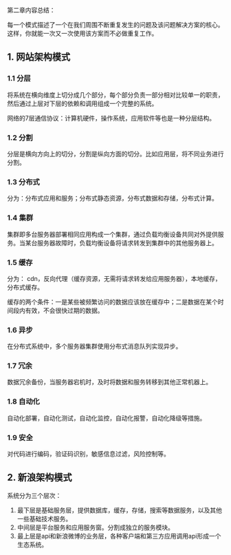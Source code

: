 
第二章内容总结：

每一个模式描述了一个在我们周围不断重复发生的问题及该问题解决方案的核心。这样，你就能一次又一次使用该方案而不必做重复工作。

## 1. 网站架构模式

### 1.1 分层

将系统在横向维度上切分成几个部分，每个部分负责一部分相对比较单一的职责，然后通过上层对下层的依赖和调用组成一个完整的系统。

网络的7层通信协议：计算机硬件，操作系统，应用软件等也是一种分层结构。

### 1.2 分割

分层是横向方向上的切分，分割是纵向方面的切分。比如应用层，将不同业务进行分割。

### 1.3 分布式

分为：分布式应用和服务；分布式静态资源，分布式数据和存储，分布式计算。

### 1.4 集群

集群即多台服务器部署相同应用构成一个集群，通过负载均衡设备共同对外提供服务。当某台服务器故障时，负载均衡设备将请求转发到集群中的其他服务器上。


### 1.5 缓存

分为： cdn，反向代理（缓存资源，无需将请求转发给应用服务器），本地缓存，分布式缓存。

缓存的两个条件：一是某些被频繁访问的数据应该放在缓存中；二是数据在某个时间段内有效，不会很快过期的数据。

### 1.6 异步

在分布式系统中，多个服务器集群使用分布式消息队列实现异步。

### 1.7 冗余

数据冗余备份，当服务器宕机时，及时将数据和服务转移到其他正常机器上。

### 1.8 自动化

自动化部署，自动化测试，自动化监控，自动化报警，自动化降级等措施。

### 1.9 安全

对代码进行编码，验证码识别，敏感信息过滤，风险控制等。

## 2. 新浪架构模式

系统分为三个层次：

1. 最下层是基础服务层，提供数据库，缓存，存储，搜索等数据服务，以及其他一些基础技术服务。
2. 中间层是平台服务和应用服务窗。分割成独立的服务模块。
3. 最上层是api和新浪微博的业务层，各种客户端和第三方应用调用api形成一个生态系统。